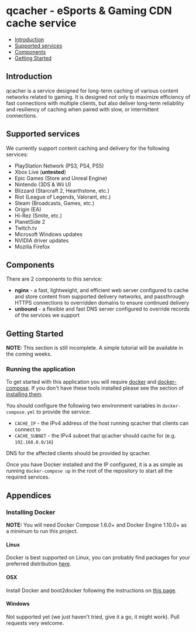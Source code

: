 # qcacher - eSports & Gaming CDN cache service


* [Introduction](#introduction)
* [Supported services](#supported-services)
* [Components](#components)
* [Getting Started](#getting-started)


## Introduction

qcacher is a service designed for long-term caching of various content
networks related to gaming. It is designed not only to maximize efficiency of
fast connections with multiple clients, but also deliver long-term reliability
and resiliency of caching when paired with slow, or intermittent connections.


## Supported services

We currently support content caching and delivery for the following services:

* PlayStation Network (PS3, PS4, PS5)
* Xbox Live (**untested**)
* Epic Games (Store and Unreal Engine)
* Nintendo (3DS & Wii U)
* Blizzard (Starcraft 2, Hearthstone, etc.)
* Riot (League of Legends, Valorant, etc.)
* Steam (Broadcasts, Games, etc.)
* Origin (EA)
* Hi-Rez (Smite, etc.)
* PlanetSide 2
* Twitch.tv
* Microsoft Windows updates
* NVIDIA driver updates
* Mozilla Firefox


## Components

There are 2 components to this service:

* **nginx** - a fast, lightweight, and efficient web server configured to
  cache and store content from supported delivery networks, and passthrough
  HTTPS connections to overridden domains to ensure continued delivery
* **unbound** - a flexible and fast DNS server configured to override records
  of the services we support


## Getting Started

**NOTE:** This section is still incomplete. A simple tutorial will be available in the coming weeks.

### Running the application

To get started with this application you will require [docker][docker] and
[docker-compose][docker-compose]. If you don't have these tools installed
please see the section of [installing them](#installing-docker).

You should configure the following two environment variables in
`docker-compose.yml` to provide the service:

- `CACHE_IP` - the IPv4 address of the host running qcacher that clients can connect to
- `CACHE_SUBNET` - the IPv4 subnet that qcacher should cache for (e.g. `192.168.0.0/16`)

DNS for the affected clients should be provided by qcacher.

Once you have Docker installed and the IP configured, it is a as simple as
running `docker-compose up` in the root of the repository to start all the
required services.


## Appendices

### Installing Docker

**NOTE:** You will need Docker Compose 1.6.0+ and Docker Engine 1.10.0+ as a minimum to run this project.

#### Linux

Docker is best supported on Linux, you can probably find packages for your
preferred distribution [here][docker_install].

#### OSX

Install Docker and boot2docker following the instructions on
[this page][docker_osx_install].

#### Windows

Not supported yet (we just haven't tried, give it a go, it might work). Pull
requests very welcome.

[docker]: https://docker.io  "Docker"
[docker_install]: https://docs.docker.com/installation/  "Docker Installation"
[docker-compose]: https://docs.docker.com/compose/
[docker_osx_install]: https://docs.docker.com/installation/mac/  "Docker"
